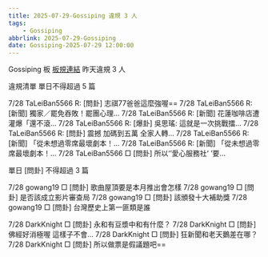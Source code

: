 ```yaml
---
title: 2025-07-29-Gossiping 違規 3 人
tags:
    - Gossiping
abbrlink: 2025-07-29-Gossiping
date: Gossiping-2025-07-29 12:00:00
---
```

Gossiping 板 [板規連結](https://www.ptt.cc/bbs/Gossiping/M.1637425085.A.07D.html)
昨天違規 3 人
<!-- more -->

違規清單
單日不得超過 5 篇

7/28 TaLeiBan5566 R: [問卦] 志祺77爸爸這麼強喔==
7/28 TaLeiBan5566 R: [新聞] 獨家／罷免吞敗！罷團心理…
7/28 TaLeiBan5566 R: [新聞] 花蓮咖啡店遭灌爆「還不滾…
7/28 TaLeiBan5566 R: [爆卦] 吳思瑤: 這就是一次挑戰擂…
7/28 TaLeiBan5566 R: [問卦] 震撼 加碼到五萬 全家人轉…
7/28 TaLeiBan5566 R: [新聞] 「從未想過零席最壞劇本！…
7/28 TaLeiBan5566 R: [新聞] 「從未想過零席最壞劇本！…
7/28 TaLeiBan5566 □ [問卦] 所以‘’愛心服務社‘         ’要…

單日 [問卦] 不得超過 3 篇

7/28 gowang19 □ [問卦] 歌曲屋頂要是本月推出會怎樣
7/28 gowang19 □ [問卦] 是否該成立影片審查局
7/28 gowang19 □ [問卦] 該頒發十大補助獎
7/28 gowang19 □ [問卦] 台灣歷史上第一匪類是誰

7/28 DarkKnight □ [問卦] 永和有豆漿中和有什麼？
7/28 DarkKnight □ [問卦] 佛經好消極喔 這樣子不會…
7/28 DarkKnight □ [問卦] 狂新聞和老天鵝差在哪？
7/28 DarkKnight □ [問卦] 所以做票是假議題吧==